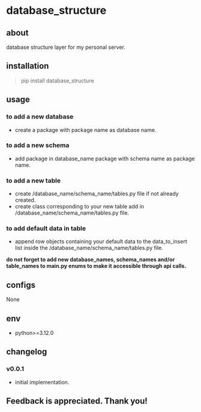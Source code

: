 # database_structure

## about

database structure layer for my personal server.

## installation

> pip install database_structure

## usage

### to add a new database

- create a package with package name as database name.

### to add a new schema

- add package in database_name package with schema name as package name.

### to add a new table

- create /database_name/schema_name/tables.py file if not already created.
- create class corresponding to your new table add in /database_name/schema_name/tables.py file.

### to add default data in table

- append row objects containing your default data to the data_to_insert list inside the
  /database_name/schema_name/tables.py file.

**do not forget to add new database_names, schema_names and/or table_names to main.py enums to make it accessible
through api calls.**

## configs

None

## env

- python>=3.12.0

## changelog

### v0.0.1

- initial implementation.

## Feedback is appreciated. Thank you!
